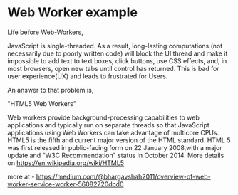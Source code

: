 # Web Worker example

Life before Web-Workers,

JavaScript is single-threaded. As a result, long-lasting computations (not necessarily due to poorly written code) will block the UI thread and make it impossible to add text to text boxes, click buttons, use CSS effects, and, in most browsers, open new tabs until control has returned. This is bad for user experience(UX) and leads to frustrated for Users.

An answer to that problem is, 

"HTML5 Web Workers"

Web workers provide background-processing capabilities to web applications and typically run on separate threads so that JavaScript applications using Web Workers can take advantage of multicore CPUs. 
HTML5 is the fifth and current major version of the HTML standard.
HTML 5 was first released in public-facing form on 22 January 2008,with a major update and "W3C Recommendation" status in October 2014. More details on https://en.wikipedia.org/wiki/HTML5

more at - https://medium.com/@bhargavshah2011/overview-of-web-worker-service-worker-56082720dcd0
